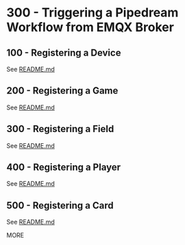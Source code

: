 # 300 - Triggering a Pipedream Workflow from EMQX Broker

## 100 - Registering a Device

See [README.md](./100/README.md)

## 200 - Registering a Game

See [README.md](./200/README.md)

## 300 - Registering a Field

See [README.md](./300/README.md)

## 400 - Registering a Player

See [README.md](./400/README.md)

## 500 - Registering a Card

See [README.md](./500/README.md)

MORE
